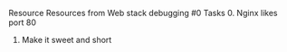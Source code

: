 Resource
Resources from Web stack debugging #0
Tasks
0. Nginx likes port 80
1. Make it sweet and short
